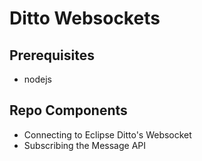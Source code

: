# Ditto Websockets

## Prerequisites 
* nodejs

## Repo Components 
* Connecting to Eclipse Ditto's Websocket
* Subscribing the Message API

